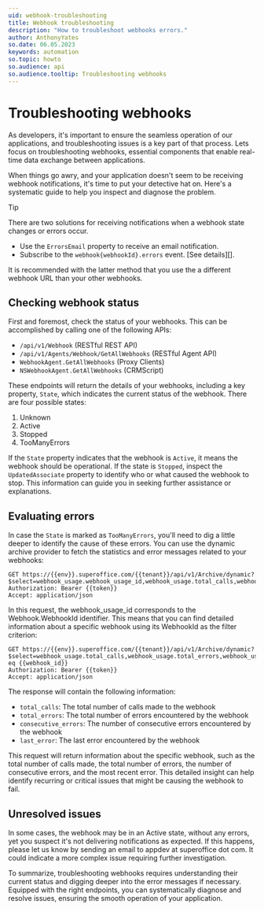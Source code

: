 ```yaml
---
uid: webhook-troubleshooting
title: Webhook troubleshooting
description: "How to troubleshoot webhooks errors."
author: AnthonyYates
so.date: 06.05.2023
keywords: automation
so.topic: howto
so.audience: api
so.audience.tooltip: Troubleshooting webhooks
---
```


# Troubleshooting webhooks

As developers, it's important to ensure the seamless operation of our applications, and troubleshooting issues is a key part of that process. Lets focus on troubleshooting webhooks, essential components that enable real-time data exchange between applications.

When things go awry, and your application doesn't seem to be receiving webhook notifications, it's time to put your detective hat on. Here's a systematic guide to help you inspect and diagnose the problem.

> [!TIP]
> There are two solutions for receiving notifications when a webhook state
> changes or errors occur.
>
> * Use the `ErrorsEmail` property to receive an email notification.
> * Subscribe to the `webhook{webhookId}.errors` event. [See details][].
>
> It is recommended with the latter method that you use the a different webhook URL than your other webhooks.

## Checking webhook status

First and foremost, check the status of your webhooks. This can be accomplished by calling one of the following APIs:

- `/api/v1/Webhook` (RESTful REST API)
- `/api/v1/Agents/Webhook/GetAllWebhooks` (RESTful Agent API)
- `WebhookAgent.GetAllWebhooks` (Proxy Clients)
- `NSWebhookAgent.GetAllWebhooks` (CRMScript)

These endpoints will return the details of your webhooks, including a key property, `State`, which indicates the current status of the webhook. There are four possible states:

1. Unknown
2. Active
3. Stopped
4. TooManyErrors

If the `State` property indicates that the webhook is `Active`, it means the webhook should be operational. If the state is `Stopped`, inspect the `UpdatedAssociate` property to identify who or what caused the webhook to stop. This information can guide you in seeking further assistance or explanations.

## Evaluating errors

In case the `State` is marked as `TooManyErrors`, you'll need to dig a little deeper to identify the cause of these errors. You can use the dynamic archive provider to fetch the statistics and error messages related to your webhooks:

```http
GET https://{{env}}.superoffice.com/{{tenant}}/api/v1/Archive/dynamic?$select=webhook_usage.webhook_usage_id,webhook_usage.total_calls,webhook_usage.total_errors,webhook_usage.consecutive_errors,webhook_usage.last_error
Authorization: Bearer {{token}}
Accept: application/json
```

In this request, the webhook_usage_id corresponds to the Webhook.WebhookId identifier. This means that you can find detailed information about a specific webhook using its WebhookId as the filter criterion:

```http
GET https://{{env}}.superoffice.com/{{tenant}}/api/v1/Archive/dynamic?$select=webhook_usage.total_calls,webhook_usage.total_errors,webhook_usage.consecutive_errors,webhook_usage.last_error&$filter=webhook_usage.webhook_usage_id eq {{webhook_id}}
Authorization: Bearer {{token}}
Accept: application/json
```

The response will contain the following information:

- `total_calls`: The total number of calls made to the webhook
- `total_errors`: The total number of errors encountered by the webhook
- `consecutive_errors`: The number of consecutive errors encountered by the webhook
- `last_error`: The last error encountered by the webhook

This request will return information about the specific webhook, such as the total number of calls made, the total number of errors, the number of consecutive errors, and the most recent error. This detailed insight can help identify recurring or critical issues that might be causing the webhook to fail.

## Unresolved issues

In some cases, the webhook may be in an Active state, without any errors, yet you suspect it's not delivering notifications as expected. If this happens, please let us know by sending an email to appdev at superoffice dot com. It could indicate a more complex issue requiring further investigation.

To summarize, troubleshooting webhooks requires understanding their current status and digging deeper into the error messages if necessary. Equipped with the right endpoints, you can systematically diagnose and resolve issues, ensuring the smooth operation of your application.

[1]: subscription.md#create-state-change-webhook